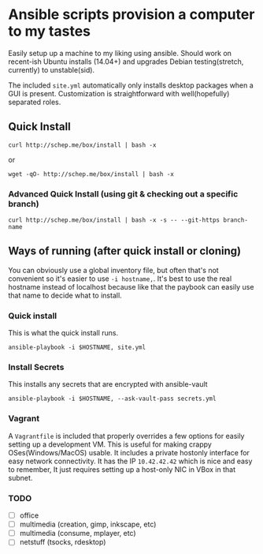# Ansible scripts provision a computer to my tastes

Easily setup up a machine to my liking using ansible. Should work on
recent-ish Ubuntu installs (14.04+) and upgrades Debian testing(stretch,
currently) to unstable(sid).

The included `site.yml` automatically only installs desktop packages when a GUI
is present. Customization is straightforward with well(hopefully) separated
roles.


## Quick Install

```
curl http://schep.me/box/install | bash -x
```
or
```
wget -qO- http://schep.me/box/install | bash -x
```

### Advanced Quick Install (using git & checking out a specific branch)
```
curl http://schep.me/box/install | bash -x -s -- --git-https branch-name
```

## Ways of running (after quick install or cloning)
You can obviously use a global inventory file, but often that's not
convenient so it's easier to use `-i hostname,`. It's best to use the real
hostname instead of localhost because like that the paybook can easily use
that name to decide what to install.

### Quick install
This is what the quick install runs.
```
ansible-playbook -i $HOSTNAME, site.yml
```

### Install Secrets
This installs any secrets that are encrypted with ansible-vault
```
ansible-playbook -i $HOSTNAME, --ask-vault-pass secrets.yml
```

### Vagrant
A `Vagrantfile` is included that properly overrides a few options for easily setting up a development VM. This is useful for making crappy OSes(Windows/MacOS) usable. It includes a private hostonly interface for easy network connectivity. It has the IP `10.42.42.42` which is nice and easy to remember, It just requires setting up a host-only NIC in VBox in that subnet.

### TODO
 - [ ] office
 - [ ] multimedia (creation, gimp, inkscape, etc)
 - [ ] multimedia (consume, mplayer, etc)
 - [ ] netstuff (tsocks, rdesktop)
